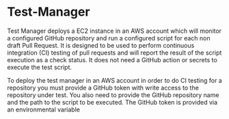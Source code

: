 # Test-Manager

Test Manager deploys a EC2 instance in an AWS account which will monitor a configured GitHub repository and run a configured script for each non draft Pull Request. It is designed to be used to perform continuous integration (CI) testing of pull requests and will report the result of the script execution as a check status. It does not need a GitHub action or secrets to execute the test script.

To deploy the test manager in an AWS account in order to do CI testing for a repository you must provide a GitHub token with write access to the repository under test. You also need to provide the GitHub repository name and the path to the script to be executed. The GitHub token is provided via an environmental variable 